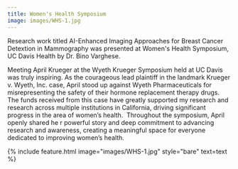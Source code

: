 ```yaml
---
title: Women's Health Symposium
image: images/WHS-1.jpg
---
```


Research work titled AI-Enhanced Imaging Approaches for Breast Cancer Detextion in Mammography was presented at Women's Health Symposium, UC Davis Health by Dr. Bino Varghese.

Meeting April Krueger at the Wyeth Krueger Symposium held at UC Davis was truly inspiring. As the courageous lead plaintiff in the landmark Krueger v. Wyeth, Inc. case, April stood up against Wyeth Pharmaceuticals for misrepresenting the safety of their hormone replacement therapy drugs. The funds received from this case have greatly supported my research and research across multiple institutions in California, driving significant progress in the area of women’s health.  Throughout the symposium, April openly shared he r powerful story and deep commitment to advancing research and awareness, creating a meaningful space for everyone dedicated to improving women’s health.

{% include feature.html image="images/WHS-1.jpg" style="bare" text=text %}
